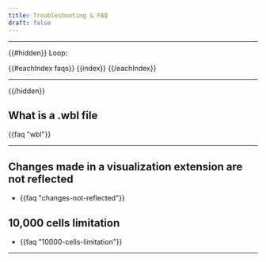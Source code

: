 ```yaml
---
title: Troubleshooting & FAQ
draft: false
---
```


<!-- toc -->

---

{{#hidden}}
Loop:

{{#eachIndex faqs}}
	{{index}}
{{/eachIndex}}

---
{{/hidden}}

## What is a .wbl file
{{faq "wbl"}}

---

## Changes made in a visualization extension are not reflected
* {{faq "changes-not-reflected"}}

## 10,000 cells limitation
* {{faq "10000-cells-limitation"}}

--- 
